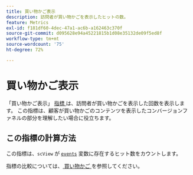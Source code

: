 ```yaml
---
title: 買い物かご表示
description: 訪問者が買い物かごを表示したヒットの数。
feature: Metrics
exl-id: f181df60-4dec-47a1-ac6b-a162463c370f
source-git-commit: d095628e94a45221815b1d08e35132de09f5ed8f
workflow-type: tm+mt
source-wordcount: '75'
ht-degree: 72%

---
```


# 買い物かご表示

「買い物かご表示」 [ 指標 ](overview.md) は、訪問者が買い物かごを表示した回数を表示します。 この指標は、顧客が買い物かごのコンテンツを表示したコンバージョンファネルの部分を理解したい場合に役立ちます。

## この指標の計算方法

この指標は、`scView` が [`events`](/help/implement/vars/page-vars/events/events-overview.md) 変数に存在するヒット数をカウントします。

指標の比較については、[ 買い物かご ](carts.md) を参照してください。
